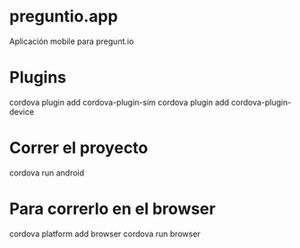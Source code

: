 # preguntio.app
Aplicación mobile para pregunt.io

# Plugins

cordova plugin add cordova-plugin-sim
cordova plugin add cordova-plugin-device

# Correr el proyecto

cordova run android

# Para correrlo en el browser
cordova platform add browser
cordova run browser